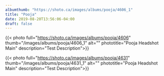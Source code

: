 ```yaml
---
albumthumb: "https://shoto.ca/images/albums/pooja/4606_1"
title: "Pooja"
date: 2019-08-20T13:56:06-04:00
draft: false
---
```


{{< photo full="https://shoto.ca/images/albums/pooja/4606" thumb="/images/albums/pooja/4606_1" alt="" phototitle="Pooja Headshot Main" description="Test Description">}}

{{< photo full="https://shoto.ca/images/albums/pooja/4631" thumb="/images/albums/pooja/4631_1" alt="" phototitle="Pooja Headshot Main" description="Test Description">}}